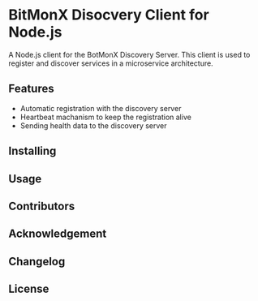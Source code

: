 # BitMonX Disocvery Client for Node.js

A Node.js client for the BotMonX Discovery Server. This client is used to register and discover services in a microservice architecture.

## Features

- Automatic registration with the discovery server
- Heartbeat machanism to keep the registration alive
- Sending health data to the discovery server

## Installing

## Usage

## Contributors

## Acknowledgement

## Changelog

## License

